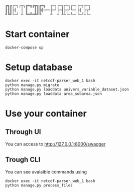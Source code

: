 ```
╔╗╔┌─┐┌┬┐╔═╗╔╦╗╔═╗  ┌─┐┌─┐┬─┐┌─┐┌─┐┬─┐
║║║├┤  │ ║   ║║╠╣───├─┘├─┤├┬┘└─┐├┤ ├┬┘
╝╚╝└─┘ ┴ ╚═╝═╩╝╚    ┴  ┴ ┴┴└─└─┘└─┘┴└─
```
# Start container
```
docker-compose up
```
# Setup database
```
docker exec -it netcdf-parser_web_1 bash
python manage.py migrate
python manage.py loaddata univers_variable_dataset.json
python manage.py loaddata area_subarea.json
```
# Use your container
## Through UI
You can access to http://127.0.0.1:8000/swagger
## Trough CLI
You can see avalaible commands using
```
docker exec -it netcdf-parser_web_1 bash
python manage.py process_files
```
